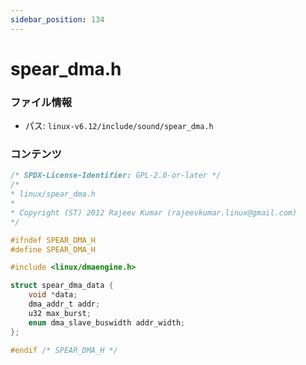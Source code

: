 ```yaml
---
sidebar_position: 134
---
```

# spear_dma.h

### ファイル情報

- パス: `linux-v6.12/include/sound/spear_dma.h`

### コンテンツ

```h
/* SPDX-License-Identifier: GPL-2.0-or-later */
/*
* linux/spear_dma.h
*
* Copyright (ST) 2012 Rajeev Kumar (rajeevkumar.linux@gmail.com)
*/

#ifndef SPEAR_DMA_H
#define SPEAR_DMA_H

#include <linux/dmaengine.h>

struct spear_dma_data {
	void *data;
	dma_addr_t addr;
	u32 max_burst;
	enum dma_slave_buswidth addr_width;
};

#endif /* SPEAR_DMA_H */

```
